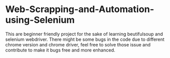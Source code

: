 # Web-Scrapping-and-Automation-using-Selenium

This are beginner friendly project for the sake of learning beutifulsoup and selenium webdriver.
There might be some bugs in the code due to different chrome version and chrome driver, feel free to solve those issue and contribute to make it bugs free and more enhanced.

